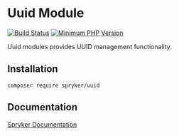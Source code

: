 # Uuid Module
[![Build Status](https://travis-ci.org/spryker/uuid.svg)](https://travis-ci.org/spryker/uuid)
[![Minimum PHP Version](https://img.shields.io/badge/php-%3E%3D%207.2-8892BF.svg)](https://php.net/)

Uuid modules provides UUID management functionality.

## Installation

```
composer require spryker/uuid
```

## Documentation

[Spryker Documentation](https://academy.spryker.com/developing_with_spryker/module_guide/modules.html)
